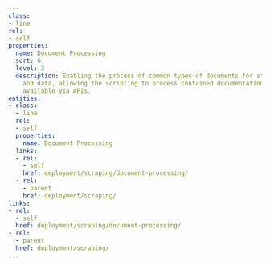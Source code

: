 ```yaml
---
class:
- line
rel:
- self
properties:
  name: Document Processing
  sort: 6
  level: 3
  description: Enabling the process of common types of documents for storing content
    and data, allowing the scripting to process contained documentations and make
    available via APIs.
entities:
- class:
  - line
  rel:
  - self
  properties:
    name: Document Processing
  links:
  - rel:
    - self
    href: deployment/scraping/document-processing/
  - rel:
    - parent
    href: deployment/scraping/
links:
- rel:
  - self
  href: deployment/scraping/document-processing/
- rel:
  - parent
  href: deployment/scraping/
...
```

